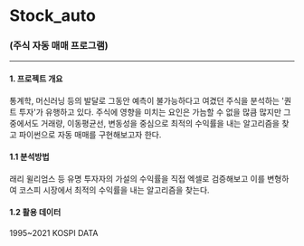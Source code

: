 # Stock_auto
### (주식 자동 매매 프로그램)
---
#### 1. 프로젝트 개요

<p>통계학, 머신러닝 등의 발달로 그동안 예측이 불가능하다고 여겼던 주식을 분석하는 '퀀트 투자'가 유행하고 있다.
주식에 영향을 미치는 요인은 가늠할 수 없을 많큼 많지만 그중에서도 거래량, 이동평균선, 변동성을 중심으로 최적의 수익률을 내는 알고리즘을 찾고
파이썬으로 자동 매매를 구현해보고자 한다.
</p>

#### 1.1 분석방법
<p>래리 윌리엄스 등 유명 투자자의 가설의 수익률을 직접 엑셀로 검증해보고 이를 변형하여 코스피 시장에서 최적의 수익률을 내는 알고리즘을 찾는다.
</p>

#### 1.2 활용 데이터
<p> 1995~2021 KOSPI DATA </p>
